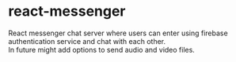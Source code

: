 # react-messenger
React messenger chat server where users can enter using firebase authentication service and chat with each other.<br/>
In future might add options to send audio and video files.
